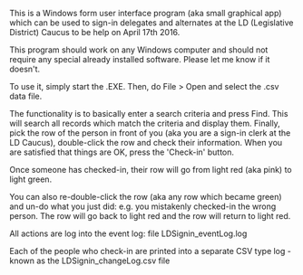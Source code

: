 This is a Windows form user interface program (aka small graphical app)
which can be used to sign-in delegates and alternates at the LD (Legislative District)
Caucus to be help on April 17th 2016.

This program should work on any Windows computer and should not require any special
already installed software.  Please let me know if it doesn't.

To use it, simply start the .EXE.
Then, do File > Open and select the .csv data file.

The functionality is to basically enter a search criteria and press Find.
This will search all records which match the criteria and display them.
Finally, pick the row of the person in front of you (aka you are a sign-in
clerk at the LD Caucus), double-click the row and check their information.
When you are satisfied that things are OK, press the 'Check-in' button.

Once someone has checked-in, their row will go from light red (aka pink) to
light green.

You can also re-double-click the row (aka any row which became green) and
un-do what you just did: e.g. you mistakenly checked-in the wrong person.
The row will go back to light red and the row will return to light red.

All actions are log into the event log: file LDSignin_eventLog.log

Each of the people who check-in are printed into a separate CSV type log - known
as the LDSignin_changeLog.csv file


